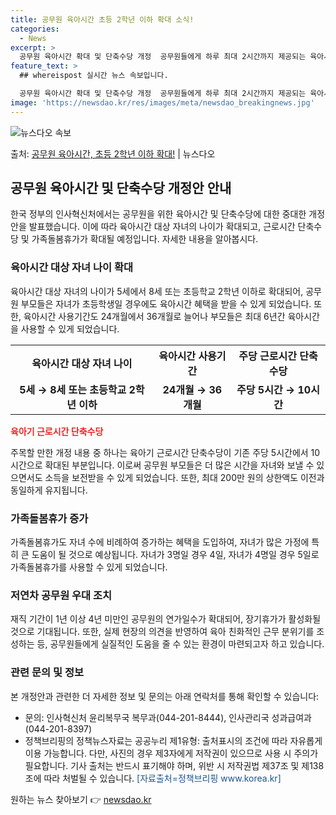 ```yaml
---
title: 공무원 육아시간 초등 2학년 이하 확대 소식!
categories:
  - News
excerpt: >
  공무원 육아시간 확대 및 단축수당 개정  공무원들에게 하루 최대 2시간까지 제공되는 육아시간의 자녀 나이가 …
feature_text: >
  ## whereispost 실시간 뉴스 속보입니다.

  공무원 육아시간 확대 및 단축수당 개정  공무원들에게 하루 최대 2시간까지 제공되는 육아시간의 자녀 나이가 …
image: 'https://newsdao.kr/res/images/meta/newsdao_breakingnews.jpg'
---
```


![뉴스다오 속보](https://newsdao.kr/res/images/meta/newsdao_breakingnews.jpg)

<p>출처: <a href="https://newsdao.kr/4419" rel="dofollow">공무원 육아시간, 초등 2학년 이하 확대!</a> | 뉴스다오</p>

<h2 data-ke-size="size26">공무원 육아시간 및 단축수당 개정안 안내</h2>
<p data-ke-size="size16">한국 정부의 인사혁신처에서는 공무원을 위한 육아시간 및 단축수당에 대한 중대한 개정안을 발표했습니다. 이에 따라 육아시간 대상 자녀의 나이가 확대되고, 근로시간 단축수당 및 가족돌봄휴가가 확대될 예정입니다. 자세한 내용을 알아봅시다.</p>

<h3>육아시간 대상 자녀 나이 확대</h3>
<p data-ke-size="size16">육아시간 대상 자녀의 나이가 5세에서 8세 또는 초등학교 2학년 이하로 확대되어, 공무원 부모들은 자녀가 초등학생일 경우에도 육아시간 혜택을 받을 수 있게 되었습니다. 또한, 육아시간 사용기간도 24개월에서 36개월로 늘어나 부모들은 최대 6년간 육아시간을 사용할 수 있게 되었습니다.</p>

<table>
  <tr>
    <th><b>육아시간 대상 자녀 나이</b></th>
    <th><b>육아시간 사용기간</b></th>
    <th><b>주당 근로시간 단축수당</b></th>
  </tr>
  <tr>
    <td style="text-align: center; height: 17px;"><b>5세 → 8세 또는 초등학교 2학년 이하</b></td>
    <td style="text-align: center; height: 17px;"><b>24개월 → 36개월</b></td>
    <td style="text-align: center; height: 17px;"><b>주당 5시간 → 10시간</b></td>
  </tr>
</table>

<b><span style="color: #ee2323;">육아기 근로시간 단축수당</span></b>
<p data-ke-size="size16">주목할 만한 개정 내용 중 하나는 육아기 근로시간 단축수당이 기존 주당 5시간에서 10시간으로 확대된 부분입니다. 이로써 공무원 부모들은 더 많은 시간을 자녀와 보낼 수 있으면서도 소득을 보전받을 수 있게 되었습니다. 또한, 최대 200만 원의 상한액도 이전과 동일하게 유지됩니다.</p>

<h3>가족돌봄휴가 증가</h3>
<p data-ke-size="size16">가족돌봄휴가도 자녀 수에 비례하여 증가하는 혜택을 도입하여, 자녀가 많은 가정에 특히 큰 도움이 될 것으로 예상됩니다. 자녀가 3명일 경우 4일, 자녀가 4명일 경우 5일로 가족돌봄휴가를 사용할 수 있게 되었습니다.</p>

<h3>저연차 공무원 우대 조치</h3>
<p data-ke-size="size16">재직 기간이 1년 이상 4년 미만인 공무원의 연가일수가 확대되어, 장기휴가가 활성화될 것으로 기대됩니다. 또한, 실제 현장의 의견을 반영하여 육아 친화적인 근무 분위기를 조성하는 등, 공무원들에게 실질적인 도움을 줄 수 있는 환경이 마련되고자 하고 있습니다.</p>

<h3>관련 문의 및 정보</h3>
<p data-ke-size="size16">본 개정안과 관련한 더 자세한 정보 및 문의는 아래 연락처를 통해 확인할 수 있습니다:</p>
<ul>
  <li>문의: 인사혁신처 윤리복무국 복무과(044-201-8444), 인사관리국 성과급여과(044-201-8397)</li>
  <li>정책브리핑의 정책뉴스자료는 공공누리 제1유형: 출처표시의 조건에 따라 자유롭게 이용 가능합니다. 다만, 사진의 경우 제3자에게 저작권이 있으므로 사용 시 주의가 필요합니다. 기사 출처는 반드시 표기해야 하며, 위반 시 저작권법 제37조 및 제138조에 따라 처벌될 수 있습니다. <span style="color: #1a5490;">[자료출처=정책브리핑 www.korea.kr]</span></li>
</ul> 

원하는 뉴스 찾아보기 👉 <a href="https://newsdao.kr" rel="dofollow">newsdao.kr</a>


